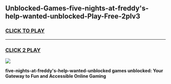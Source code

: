 
## Unblocked-Games-five-nights-at-freddy's-help-wanted-unblocked-Play-Free-2plv3
<h3>
<a href="https://premium76.site?title=five-nights-at-freddy's-help-wanted-unblocked&ref=12A">CLICK TO PLAY</a></h3>
<hr>

<h3>
<a href="https://premium76.site?title=five-nights-at-freddy's-help-wanted-unblocked&ref=12A">CLICK 2 PLAY</a>
  
</h3>

<a href="https://premium76.site?title=five-nights-at-freddy's-help-wanted-unblocked&ref=12A"><img src="https://clearcache.store/games.png"></a>


**five-nights-at-freddy's-help-wanted-unblocked games unblocked: Your Gateway to Fun and Accessible Online Gaming**
